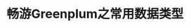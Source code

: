 畅游Greenplum之常用数据类型
================================================================================
